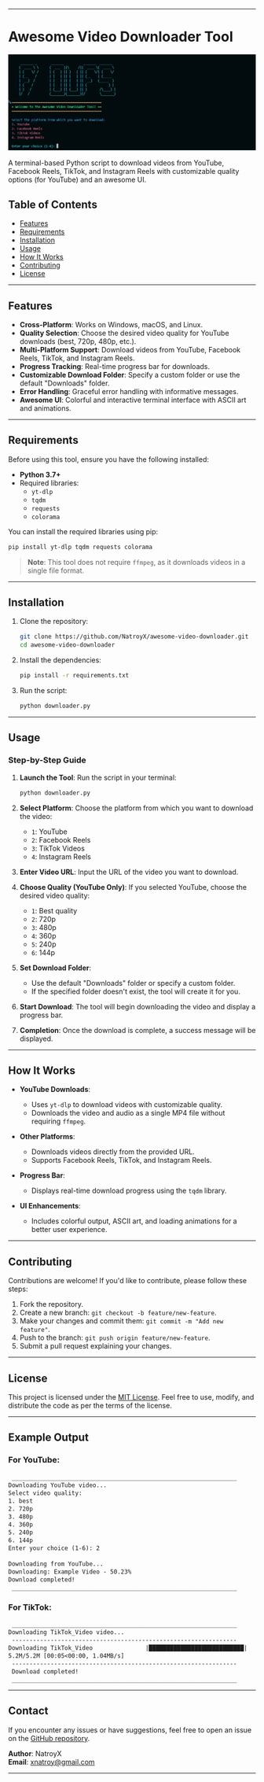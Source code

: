 
---

# Awesome Video Downloader Tool

![Awesome Video Downloader](preview.png)

A terminal-based Python script to download videos from YouTube, Facebook Reels, TikTok, and Instagram Reels with customizable quality options (for YouTube) and an awesome UI.

## Table of Contents

- [Features](#features)
- [Requirements](#requirements)
- [Installation](#installation)
- [Usage](#usage)
- [How It Works](#how-it-works)
- [Contributing](#contributing)
- [License](#license)

---

## Features

- **Cross-Platform**: Works on Windows, macOS, and Linux.
- **Quality Selection**: Choose the desired video quality for YouTube downloads (best, 720p, 480p, etc.).
- **Multi-Platform Support**: Download videos from YouTube, Facebook Reels, TikTok, and Instagram Reels.
- **Progress Tracking**: Real-time progress bar for downloads.
- **Customizable Download Folder**: Specify a custom folder or use the default "Downloads" folder.
- **Error Handling**: Graceful error handling with informative messages.
- **Awesome UI**: Colorful and interactive terminal interface with ASCII art and animations.

---

## Requirements

Before using this tool, ensure you have the following installed:

- **Python 3.7+**
- Required libraries:
  - `yt-dlp`
  - `tqdm`
  - `requests`
  - `colorama`

You can install the required libraries using pip:

```bash
pip install yt-dlp tqdm requests colorama
```

> **Note**: This tool does not require `ffmpeg`, as it downloads videos in a single file format.

---

## Installation

1. Clone the repository:

   ```bash
   git clone https://github.com/NatroyX/awesome-video-downloader.git
   cd awesome-video-downloader
   ```

2. Install the dependencies:

   ```bash
   pip install -r requirements.txt
   ```

3. Run the script:

   ```bash
   python downloader.py
   ```

---

## Usage

### Step-by-Step Guide

1. **Launch the Tool**:
   Run the script in your terminal:

   ```bash
   python downloader.py
   ```

2. **Select Platform**:
   Choose the platform from which you want to download the video:
   - `1`: YouTube
   - `2`: Facebook Reels
   - `3`: TikTok Videos
   - `4`: Instagram Reels

3. **Enter Video URL**:
   Input the URL of the video you want to download.

4. **Choose Quality (YouTube Only)**:
   If you selected YouTube, choose the desired video quality:
   - `1`: Best quality
   - `2`: 720p
   - `3`: 480p
   - `4`: 360p
   - `5`: 240p
   - `6`: 144p

5. **Set Download Folder**:
   - Use the default "Downloads" folder or specify a custom folder.
   - If the specified folder doesn't exist, the tool will create it for you.

6. **Start Download**:
   The tool will begin downloading the video and display a progress bar.

7. **Completion**:
   Once the download is complete, a success message will be displayed.

---

## How It Works

- **YouTube Downloads**:
  - Uses `yt-dlp` to download videos with customizable quality.
  - Downloads the video and audio as a single MP4 file without requiring `ffmpeg`.

- **Other Platforms**:
  - Downloads videos directly from the provided URL.
  - Supports Facebook Reels, TikTok, and Instagram Reels.

- **Progress Bar**:
  - Displays real-time download progress using the `tqdm` library.

- **UI Enhancements**:
  - Includes colorful output, ASCII art, and loading animations for a better user experience.

---

## Contributing

 Contributions are welcome! If you'd like to contribute, please follow these steps:

1. Fork the repository.
2. Create a new branch: `git checkout -b feature/new-feature`.
3. Make your changes and commit them: `git commit -m "Add new feature"`.
4. Push to the branch: `git push origin feature/new-feature`.
5. Submit a pull request explaining your changes.

---

## License

This project is licensed under the [MIT License](LICENSE). Feel free to use, modify, and distribute the code as per the terms of the license.

---

## Example Output

### For YouTube:

```
 ________________________________________________________________ 
Downloading YouTube video...
Select video quality:
1. best
2. 720p
3. 480p
4. 360p
5. 240p
6. 144p
Enter your choice (1-6): 2

Downloading from YouTube...
Downloading: Example Video - 50.23%
Download completed!
 ________________________________________________________________ 
```

### For TikTok:

```
 ________________________________________________________________ 
Downloading TikTok_Video video...                                
 ----------------------------------------------------------------
Downloading TikTok_Video               |███████████████████████████| 5.2M/5.2M [00:05<00:00, 1.04MB/s]
 ----------------------------------------------------------------
 Download completed!                                             
 ________________________________________________________________ 
```

---

## Contact

If you encounter any issues or have suggestions, feel free to open an issue on the [GitHub repository](https://github.com/NatroyX/awesome-video-downloader).

**Author**: NatroyX  
**Email**: xnatroy@gmail.com

---
